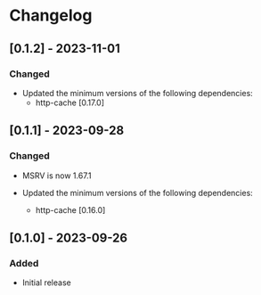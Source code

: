 
# Changelog

## [0.1.2] - 2023-11-01

### Changed

- Updated the minimum versions of the following dependencies:
  - http-cache [0.17.0]

## [0.1.1] - 2023-09-28

### Changed

- MSRV is now 1.67.1

- Updated the minimum versions of the following dependencies:
    - http-cache [0.16.0]

## [0.1.0] - 2023-09-26

### Added

- Initial release
